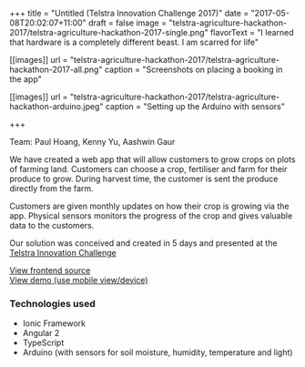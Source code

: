 +++
title = "Untitled (Telstra Innovation Challenge 2017)"
date = "2017-05-08T20:02:07+11:00"
draft = false
image = "telstra-agriculture-hackathon-2017/telstra-agriculture-hackathon-2017-single.png"
flavorText = "I learned that hardware is a completely different beast. I am scarred for life"

[[images]]
url = "telstra-agriculture-hackathon-2017/telstra-agriculture-hackathon-2017-all.png"
caption = "Screenshots on placing a booking in the app"

[[images]]
url = "telstra-agriculture-hackathon-2017/telstra-agriculture-hackathon-arduino.jpeg"
caption = "Setting up the Arduino with sensors"

+++

Team: Paul Hoang, Kenny Yu, Aashwin Gaur

We have created a web app that will allow customers to grow crops on
plots of farming land. Customers can choose a crop, fertiliser and farm
for their produce to grow. During harvest time, the customer is sent the
produce directly from the farm.

Customers are given monthly updates on how their crop is growing via the
app. Physical sensors monitors the progress of the crop and gives valuable
data to the customers.

Our solution was conceived and created in 5 days and presented at the
[Telstra Innovation Challenge](http://cto.telstra.com/TIC2017/)

[<i class="fa fa-github" aria-hidden="true"></i> View frontend source](https://github.com/HoangPaul/telstra-hackathon-agriculture)  
[View demo (use mobile view/device) <i class="fa fa-external-link" aria-hidden="true"></i> ](http://telstra-hackathon-agriculture.hoangpaul.com/)

### Technologies used

* Ionic Framework
* Angular 2
* TypeScript
* Arduino (with sensors for soil moisture, humidity, temperature and light)
